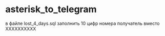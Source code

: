 # asterisk_to_telegram

в файле lost_4_days.sql заполнить 10 цифр номера получатель вместо XXXXXXXXXX
